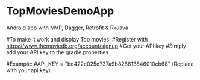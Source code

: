 # TopMoviesDemoApp
Android app with MVP, Dagger, Retrofit & RxJava

#To make it work and display Top movies:
#Register with https://www.themoviedb.org/account/signup
#Get your API key
#Simply add your API key to the gradle.properties

#Example:
#API_KEY = "bd422e025d737a9b826613846010cb68" (Replace with your api key)
